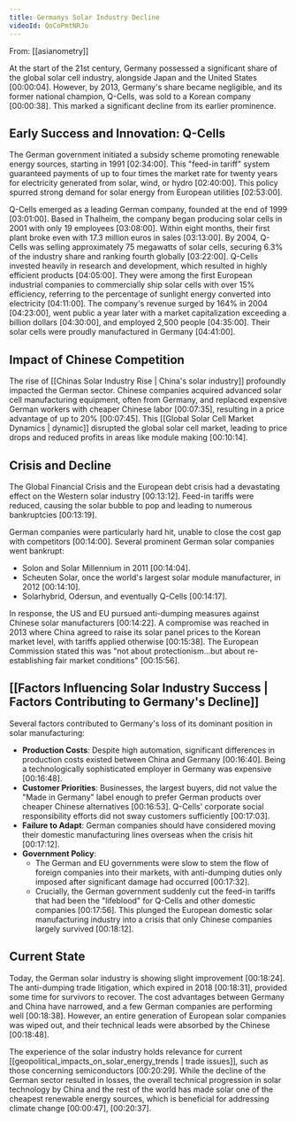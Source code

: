 ```yaml
---
title: Germanys Solar Industry Decline
videoId: QoCoPmtNRJo
---
```


From: [[asianometry]] <br/> 

At the start of the 21st century, Germany possessed a significant share of the global solar cell industry, alongside Japan and the United States <a class="yt-timestamp" data-t="00:00:04">[00:00:04]</a>. However, by 2013, Germany's share became negligible, and its former national champion, Q-Cells, was sold to a Korean company <a class="yt-timestamp" data-t="00:00:38">[00:00:38]</a>. This marked a significant decline from its earlier prominence.

## Early Success and Innovation: Q-Cells

The German government initiated a subsidy scheme promoting renewable energy sources, starting in 1991 <a class="yt-timestamp" data-t="02:34:00">[02:34:00]</a>. This "feed-in tariff" system guaranteed payments of up to four times the market rate for twenty years for electricity generated from solar, wind, or hydro <a class="yt-timestamp" data-t="02:40:00">[02:40:00]</a>. This policy spurred strong demand for solar energy from European utilities <a class="yt-timestamp" data-t="02:53:00">[02:53:00]</a>.

Q-Cells emerged as a leading German company, founded at the end of 1999 <a class="yt-timestamp" data-t="03:01:00">[03:01:00]</a>. Based in Thalheim, the company began producing solar cells in 2001 with only 19 employees <a class="yt-timestamp" data-t="03:08:00">[03:08:00]</a>. Within eight months, their first plant broke even with 17.3 million euros in sales <a class="yt-timestamp" data-t="03:13:00">[03:13:00]</a>. By 2004, Q-Cells was selling approximately 75 megawatts of solar cells, securing 6.3% of the industry share and ranking fourth globally <a class="yt-timestamp" data-t="03:22:00">[03:22:00]</a>. Q-Cells invested heavily in research and development, which resulted in highly efficient products <a class="yt-timestamp" data-t="04:05:00">[04:05:00]</a>. They were among the first European industrial companies to commercially ship solar cells with over 15% efficiency, referring to the percentage of sunlight energy converted into electricity <a class="yt-timestamp" data-t="04:11:00">[04:11:00]</a>. The company's revenue surged by 164% in 2004 <a class="yt-timestamp" data-t="04:23:00">[04:23:00]</a>, went public a year later with a market capitalization exceeding a billion dollars <a class="yt-timestamp" data-t="04:30:00">[04:30:00]</a>, and employed 2,500 people <a class="yt-timestamp" data-t="04:35:00">[04:35:00]</a>. Their solar cells were proudly manufactured in Germany <a class="yt-timestamp" data-t="04:41:00">[04:41:00]</a>.

## Impact of Chinese Competition

The rise of [[Chinas Solar Industry Rise | China's solar industry]] profoundly impacted the German sector. Chinese companies acquired advanced solar cell manufacturing equipment, often from Germany, and replaced expensive German workers with cheaper Chinese labor <a class="yt-timestamp" data-t="00:07:35">[00:07:35]</a>, resulting in a price advantage of up to 20% <a class="yt-timestamp" data-t="00:07:45">[00:07:45]</a>. This [[Global Solar Cell Market Dynamics | dynamic]] disrupted the global solar cell market, leading to price drops and reduced profits in areas like module making <a class="yt-timestamp" data-t="00:10:14">[00:10:14]</a>.

## Crisis and Decline

The Global Financial Crisis and the European debt crisis had a devastating effect on the Western solar industry <a class="yt-timestamp" data-t="00:13:12">[00:13:12]</a>. Feed-in tariffs were reduced, causing the solar bubble to pop and leading to numerous bankruptcies <a class="yt-timestamp" data-t="00:13:19">[00:13:19]</a>.

German companies were particularly hard hit, unable to close the cost gap with competitors <a class="yt-timestamp" data-t="00:14:00">[00:14:00]</a>. Several prominent German solar companies went bankrupt:
*   Solon and Solar Millennium in 2011 <a class="yt-timestamp" data-t="00:14:04">[00:14:04]</a>.
*   Scheuten Solar, once the world's largest solar module manufacturer, in 2012 <a class="yt-timestamp" data-t="00:14:10">[00:14:10]</a>.
*   Solarhybrid, Odersun, and eventually Q-Cells <a class="yt-timestamp" data-t="00:14:17">[00:14:17]</a>.

In response, the US and EU pursued anti-dumping measures against Chinese solar manufacturers <a class="yt-timestamp" data-t="00:14:22">[00:14:22]</a>. A compromise was reached in 2013 where China agreed to raise its solar panel prices to the Korean market level, with tariffs applied otherwise <a class="yt-timestamp" data-t="00:15:38">[00:15:38]</a>. The European Commission stated this was "not about protectionism...but about re-establishing fair market conditions" <a class="yt-timestamp" data-t="00:15:56">[00:15:56]</a>.

## [[Factors Influencing Solar Industry Success | Factors Contributing to Germany's Decline]]

Several factors contributed to Germany's loss of its dominant position in solar manufacturing:

*   **Production Costs**: Despite high automation, significant differences in production costs existed between China and Germany <a class="yt-timestamp" data-t="00:16:40">[00:16:40]</a>. Being a technologically sophisticated employer in Germany was expensive <a class="yt-timestamp" data-t="00:16:48">[00:16:48]</a>.
*   **Customer Priorities**: Businesses, the largest buyers, did not value the "Made in Germany" label enough to prefer German products over cheaper Chinese alternatives <a class="yt-timestamp" data-t="00:16:53">[00:16:53]</a>. Q-Cells' corporate social responsibility efforts did not sway customers sufficiently <a class="yt-timestamp" data-t="00:17:03">[00:17:03]</a>.
*   **Failure to Adapt**: German companies should have considered moving their domestic manufacturing lines overseas when the crisis hit <a class="yt-timestamp" data-t="00:17:12">[00:17:12]</a>.
*   **Government Policy**:
    *   The German and EU governments were slow to stem the flow of foreign companies into their markets, with anti-dumping duties only imposed after significant damage had occurred <a class="yt-timestamp" data-t="00:17:32">[00:17:32]</a>.
    *   Crucially, the German government suddenly cut the feed-in tariffs that had been the "lifeblood" for Q-Cells and other domestic companies <a class="yt-timestamp" data-t="00:17:56">[00:17:56]</a>. This plunged the European domestic solar manufacturing industry into a crisis that only Chinese companies largely survived <a class="yt-timestamp" data-t="00:18:12">[00:18:12]</a>.

## Current State

Today, the German solar industry is showing slight improvement <a class="yt-timestamp" data-t="00:18:24">[00:18:24]</a>. The anti-dumping trade litigation, which expired in 2018 <a class="yt-timestamp" data-t="00:18:31">[00:18:31]</a>, provided some time for survivors to recover. The cost advantages between Germany and China have narrowed, and a few German companies are performing well <a class="yt-timestamp" data-t="00:18:38">[00:18:38]</a>. However, an entire generation of European solar companies was wiped out, and their technical leads were absorbed by the Chinese <a class="yt-timestamp" data-t="00:18:48">[00:18:48]</a>.

The experience of the solar industry holds relevance for current [[geopolitical_impacts_on_solar_energy_trends | trade issues]], such as those concerning semiconductors <a class="yt-timestamp" data-t="00:20:29">[00:20:29]</a>. While the decline of the German sector resulted in losses, the overall technical progression in solar technology by China and the rest of the world has made solar one of the cheapest renewable energy sources, which is beneficial for addressing climate change <a class="yt-timestamp" data-t="00:00:47">[00:00:47]</a>, <a class="yt-timestamp" data-t="00:20:37">[00:20:37]</a>.